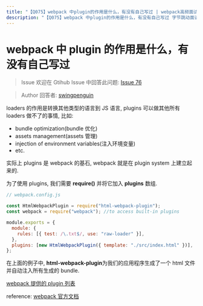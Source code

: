 ```yaml
---
title: "【Q075】webpack 中plugin的作用是什么，有没有自己写过 | webpack高频面试题"
description: "【Q075】webpack 中plugin的作用是什么，有没有自己写过 字节跳动面试题、阿里腾讯面试题、美团小米面试题。"
---
```


# webpack 中 plugin 的作用是什么，有没有自己写过

> Issue
> 欢迎在 Gtihub Issue 中回答此问题: [Issue 76](https://github.com/shfshanyue/Daily-Question/issues/76)

> Author
> 回答者: [swingpenguin](https://github.com/swingpenguin)

loaders 的作用是转换其他类型的语言到 JS 语言, plugins 可以做其他所有 loaders 做不了的事情, 比如:

- bundle optimization(bundle 优化)
- assets management(assets 管理)
- injection of environment variables(注入环境变量)
- etc.

实际上 plugins 是 webpack 的基石, webpack 就是在 plugin system 上建立起来的.

为了使用 plugins, 我们需要 **require()** 并将它加入 **plugins** 数组.

```js
// webpack.config.js

const HtmlWebpackPlugin = require("html-webpack-plugin");
const webpack = require("webpack"); //to access built-in plugins

module.exports = {
  module: {
    rules: [{ test: /\.txt$/, use: "raw-loader" }],
  },
  plugins: [new HtmlWebpackPlugin({ template: "./src/index.html" })],
};
```

在上面的例子中, **html-webpack-plugin**为我们的应用程序生成了一个 html 文件并自动注入所有生成的 bundle.

[webpack 提供的 plugin 列表](https://webpack.js.org/plugins/)

reference: [webpack 官方文档](https://webpack.js.org/concepts/)

